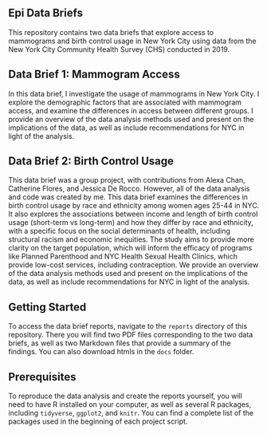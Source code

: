 ## Epi Data Briefs
This repository contains two data briefs that explore access to mammograms and birth control usage in New York City using data from the New York City Community Health Survey (CHS) conducted in 2019.

## Data Brief 1: Mammogram Access
In this data brief, I investigate the usage of mammograms in New York City. I explore the demographic factors that are associated with mammogram access, and examine the differences in access between different groups. I provide an overview of the data analysis methods used and present on the implications of the data, as well as include recommendations for NYC in light of the analysis.

## Data Brief 2: Birth Control Usage
This data brief was a group project, with contributions from Alexa Chan, Catherine Flores, and Jessica De Rocco. However, all of the data analysis and code was created by me. This data brief examines the differences in birth control usage by race and ethnicity among women ages 25-44 in NYC. It also explores the associations between income and length of birth control usage (short-term vs long-term) and how they differ by race and ethnicity, with a specific focus on the social determinants of health, including structural racism and economic inequities. The study aims to provide more clarity on the target population, which will inform the efficacy of programs like Planned Parenthood and NYC Health Sexual Health Clinics, which provide low-cost services, including contraception. We provide an overview of the data analysis methods used and present on the implications of the data, as well as include recommendations for NYC in light of the analysis.

## Getting Started
To access the data brief reports, navigate to the `reports` directory of this repository. There you will find two PDF files corresponding to the two data briefs, as well as two Markdown files that provide a summary of the findings. You can also download htmls in the `docs` folder.

## Prerequisites
To reproduce the data analysis and create the reports yourself, you will need to have R installed on your computer, as well as several R packages, including `tidyverse`, `ggplot2`, and `knitr`. You can find a complete list of the packages used in the beginning of each project script.

